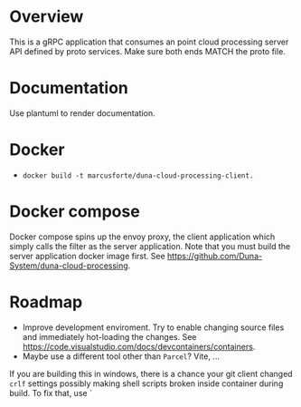 # Overview
This is a gRPC application that consumes an point cloud processing server API defined by proto services. Make sure both ends MATCH the proto file. 

# Documentation
Use plantuml to render documentation.

# Docker 
- `docker build -t marcusforte/duna-cloud-processing-client.`

# Docker compose
Docker compose spins up the envoy proxy, the client application which simply calls the filter as the server application.
Note that you must build the server application docker image first. See https://github.com/Duna-System/duna-cloud-processing.

# Roadmap
- Improve development enviroment. Try to enable changing source files and immediately hot-loading the changes. See https://code.visualstudio.com/docs/devcontainers/containers.
- Maybe use a different tool other than `Parcel`? Vite, ...


If you are building this in windows, there is a chance your git client changed `crlf` settings possibly making shell scripts broken inside container during build. To fix that, use `